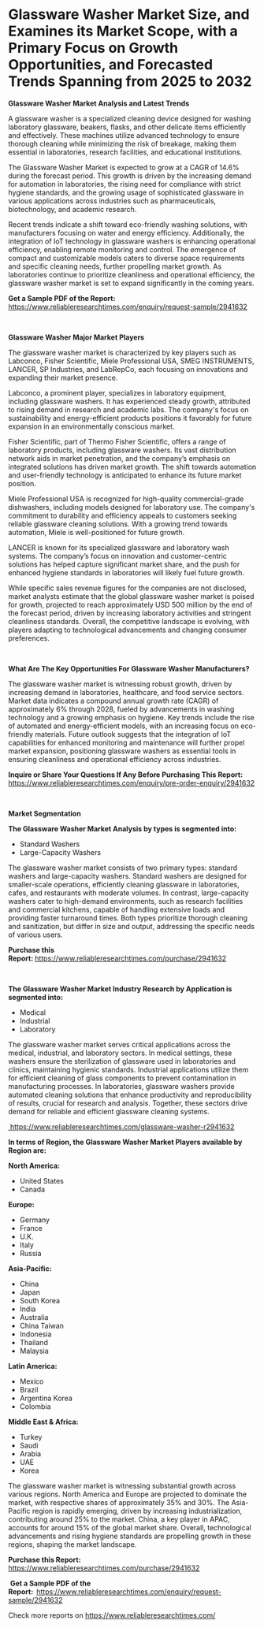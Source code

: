 <p><h1>Glassware Washer Market Size, and Examines its Market Scope, with a Primary Focus on Growth Opportunities, and Forecasted Trends Spanning from 2025 to 2032</h1></p><p><strong>Glassware Washer Market Analysis and Latest Trends</strong></p>
<p><p>A glassware washer is a specialized cleaning device designed for washing laboratory glassware, beakers, flasks, and other delicate items efficiently and effectively. These machines utilize advanced technology to ensure thorough cleaning while minimizing the risk of breakage, making them essential in laboratories, research facilities, and educational institutions.</p><p>The Glassware Washer Market is expected to grow at a CAGR of 14.6% during the forecast period. This growth is driven by the increasing demand for automation in laboratories, the rising need for compliance with strict hygiene standards, and the growing usage of sophisticated glassware in various applications across industries such as pharmaceuticals, biotechnology, and academic research.</p><p>Recent trends indicate a shift toward eco-friendly washing solutions, with manufacturers focusing on water and energy efficiency. Additionally, the integration of IoT technology in glassware washers is enhancing operational efficiency, enabling remote monitoring and control. The emergence of compact and customizable models caters to diverse space requirements and specific cleaning needs, further propelling market growth. As laboratories continue to prioritize cleanliness and operational efficiency, the glassware washer market is set to expand significantly in the coming years.</p></p>
<p><strong>Get a Sample PDF of the Report:&nbsp;</strong> <a href="https://www.reliableresearchtimes.com/enquiry/request-sample/2941632?utm_campaign=3187&utm_medium=2&utm_source=Github&utm_content=ia&utm_term=15032025&utm_id=glassware-washer">https://www.reliableresearchtimes.com/enquiry/request-sample/2941632</a></p>
<p>&nbsp;</p>
<p><strong>Glassware Washer Major Market Players</strong></p>
<p><p>The glassware washer market is characterized by key players such as Labconco, Fisher Scientific, Miele Professional USA, SMEG INSTRUMENTS, LANCER, SP Industries, and LabRepCo, each focusing on innovations and expanding their market presence.</p><p>Labconco, a prominent player, specializes in laboratory equipment, including glassware washers. It has experienced steady growth, attributed to rising demand in research and academic labs. The company's focus on sustainability and energy-efficient products positions it favorably for future expansion in an environmentally conscious market.</p><p>Fisher Scientific, part of Thermo Fisher Scientific, offers a range of laboratory products, including glassware washers. Its vast distribution network aids in market penetration, and the company’s emphasis on integrated solutions has driven market growth. The shift towards automation and user-friendly technology is anticipated to enhance its future market position.</p><p>Miele Professional USA is recognized for high-quality commercial-grade dishwashers, including models designed for laboratory use. The company's commitment to durability and efficiency appeals to customers seeking reliable glassware cleaning solutions. With a growing trend towards automation, Miele is well-positioned for future growth.</p><p>LANCER is known for its specialized glassware and laboratory wash systems. The company’s focus on innovation and customer-centric solutions has helped capture significant market share, and the push for enhanced hygiene standards in laboratories will likely fuel future growth.</p><p>While specific sales revenue figures for the companies are not disclosed, market analysts estimate that the global glassware washer market is poised for growth, projected to reach approximately USD 500 million by the end of the forecast period, driven by increasing laboratory activities and stringent cleanliness standards. Overall, the competitive landscape is evolving, with players adapting to technological advancements and changing consumer preferences.</p></p>
<p>&nbsp;</p>
<p><strong>What Are The Key Opportunities For Glassware Washer Manufacturers?</strong></p>
<p><p>The glassware washer market is witnessing robust growth, driven by increasing demand in laboratories, healthcare, and food service sectors. Market data indicates a compound annual growth rate (CAGR) of approximately 6% through 2028, fueled by advancements in washing technology and a growing emphasis on hygiene. Key trends include the rise of automated and energy-efficient models, with an increasing focus on eco-friendly materials. Future outlook suggests that the integration of IoT capabilities for enhanced monitoring and maintenance will further propel market expansion, positioning glassware washers as essential tools in ensuring cleanliness and operational efficiency across industries.</p></p>
<p><strong>Inquire or Share Your Questions If Any Before Purchasing This Report:</strong> <a href="https://www.reliableresearchtimes.com/enquiry/pre-order-enquiry/2941632?utm_campaign=3187&utm_medium=2&utm_source=Github&utm_content=ia&utm_term=15032025&utm_id=glassware-washer">https://www.reliableresearchtimes.com/enquiry/pre-order-enquiry/2941632</a></p>
<p>&nbsp;</p>
<p><strong>Market Segmentation</strong></p>
<p><strong>The Glassware Washer Market Analysis by types is segmented into:</strong></p>
<p><ul><li>Standard Washers</li><li>Large-Capacity Washers</li></ul></p>
<p><p>The glassware washer market consists of two primary types: standard washers and large-capacity washers. Standard washers are designed for smaller-scale operations, efficiently cleaning glassware in laboratories, cafes, and restaurants with moderate volumes. In contrast, large-capacity washers cater to high-demand environments, such as research facilities and commercial kitchens, capable of handling extensive loads and providing faster turnaround times. Both types prioritize thorough cleaning and sanitization, but differ in size and output, addressing the specific needs of various users.</p></p>
<p><strong>Purchase this Report:&nbsp;</strong><a href="https://www.reliableresearchtimes.com/purchase/2941632?utm_campaign=3187&utm_medium=2&utm_source=Github&utm_content=ia&utm_term=15032025&utm_id=glassware-washer">https://www.reliableresearchtimes.com/purchase/2941632</a></p>
<p>&nbsp;</p>
<p><strong>The Glassware Washer Market Industry Research by Application is segmented into:</strong></p>
<p><ul><li>Medical</li><li>Industrial</li><li>Laboratory</li></ul></p>
<p><p>The glassware washer market serves critical applications across the medical, industrial, and laboratory sectors. In medical settings, these washers ensure the sterilization of glassware used in laboratories and clinics, maintaining hygienic standards. Industrial applications utilize them for efficient cleaning of glass components to prevent contamination in manufacturing processes. In laboratories, glassware washers provide automated cleaning solutions that enhance productivity and reproducibility of results, crucial for research and analysis. Together, these sectors drive demand for reliable and efficient glassware cleaning systems.</p></p>
<p><a href="https://www.reliableresearchtimes.com/glassware-washer-r2941632?utm_campaign=3187&utm_medium=2&utm_source=Github&utm_content=ia&utm_term=15032025&utm_id=glassware-washer">&nbsp;https://www.reliableresearchtimes.com/glassware-washer-r2941632</a></p>
<p><strong>In terms of Region, the Glassware Washer Market Players available by Region are:</strong></p>
<p>
    <p> <strong> North America: </strong>
        <ul>
            <li>United States</li>
            <li>Canada</li>
        </ul>
        </p> 
    <p> <strong> Europe: </strong>
        <ul>
            <li>Germany</li>
            <li>France</li>
            <li>U.K.</li>
            <li>Italy</li>
            <li>Russia</li>
        </ul>
        </p> 
    <p> <strong> Asia-Pacific: </strong>
        <ul>
            <li>China</li>
            <li>Japan</li>
            <li>South Korea</li>
            <li>India</li>
            <li>Australia</li>
            <li>China Taiwan</li>
            <li>Indonesia</li>
            <li>Thailand</li>
            <li>Malaysia</li>
        </ul>
        </p> 
    <p> <strong> Latin America: </strong>
        <ul>
            <li>Mexico</li>
            <li>Brazil</li>
            <li>Argentina Korea</li>
            <li>Colombia</li>
        </ul>
        </p> 
    <p> <strong> Middle East & Africa: </strong>
        <ul>
            <li>Turkey</li>
            <li>Saudi</li>
            <li>Arabia</li>
            <li>UAE</li>
            <li>Korea</li>
        </ul>
    </p>
    </p>
<p><p>The glassware washer market is witnessing substantial growth across various regions. North America and Europe are projected to dominate the market, with respective shares of approximately 35% and 30%. The Asia-Pacific region is rapidly emerging, driven by increasing industrialization, contributing around 25% to the market. China, a key player in APAC, accounts for around 15% of the global market share. Overall, technological advancements and rising hygiene standards are propelling growth in these regions, shaping the market landscape.</p></p>
<p><strong>Purchase this Report: </strong><a href="https://www.reliableresearchtimes.com/purchase/2941632?utm_campaign=3187&utm_medium=2&utm_source=Github&utm_content=ia&utm_term=15032025&utm_id=glassware-washer">https://www.reliableresearchtimes.com/purchase/2941632</a></p>
<p>&nbsp;<strong>Get a Sample PDF of the Report:&nbsp;&nbsp;</strong><a href="https://www.reliableresearchtimes.com/enquiry/request-sample/2941632?utm_campaign=3187&utm_medium=2&utm_source=Github&utm_content=ia&utm_term=15032025&utm_id=glassware-washer">https://www.reliableresearchtimes.com/enquiry/request-sample/2941632</a></p>
<p><strong></strong></p>
<p>Check more reports on <a href="https://www.reliableresearchtimes.com/?utm_campaign=3187&utm_medium=2&utm_source=Github&utm_content=ia&utm_term=15032025&utm_id=glassware-washer">https://www.reliableresearchtimes.com/</a></p>